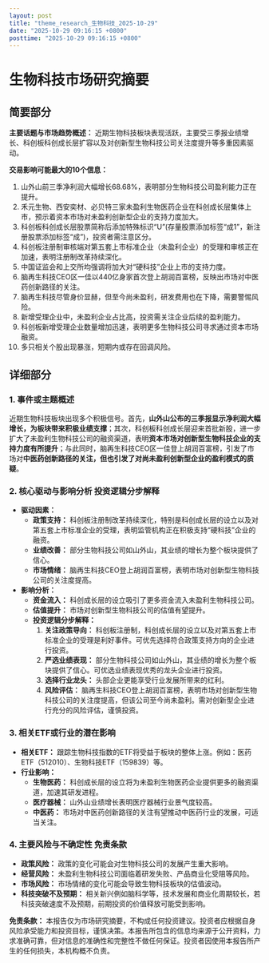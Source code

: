 ```yaml
---
layout: post
title: "theme_research_生物科技_2025-10-29"
date: "2025-10-29 09:16:15 +0800"
posttime: "2025-10-29 09:16:15 +0800"
---
```


# 生物科技市场研究摘要

## 简要部分

**主要话题与市场趋势概述：** 近期生物科技板块表现活跃，主要受三季报业绩增长、科创板科创成长层扩容以及对创新型生物科技公司关注度提升等多重因素驱动。

**交易影响可能最大的10个信息：**

1.  山外山前三季净利润大幅增长68.68%，表明部分生物科技公司盈利能力正在提升。
2.  禾元生物、西安奕材、必贝特三家未盈利生物医药企业在科创成长层集体上市，预示着资本市场对未盈利创新型企业的支持力度加大。
3.  科创板科创成长层股票简称后添加特殊标识“U”(存量股票添加标签“成1”，新注册股票添加标签“成”)，投资者需注意区分。
4.  科创板注册制审核端对第五套上市标准企业（未盈利企业）的受理和审核正在加速，表明注册制改革持续深化。
5.  中国证监会和上交所均强调将加大对“硬科技”企业上市的支持力度。
6.  脑再生科技CEO区一佳以440亿身家首次登上胡润百富榜，反映出市场对中医药创新路径的关注。
7.  脑再生科技尽管身价显赫，但至今尚未盈利，研发费用也在下降，需要警惕风险。
8.  新增受理企业中，未盈利企业占比高，投资需关注企业后续的盈利能力。
9.  科创板新增受理企业数量增加迅速，表明更多生物科技公司寻求通过资本市场融资。
10. 多只相关个股出现暴涨，短期内或存在回调风险。

## 详细部分

### 1. 事件或主题概述

近期生物科技板块出现多个积极信号。首先，**山外山公布的三季报显示净利润大幅增长，为板块带来积极业绩支撑**；其次，科创板科创成长层迎来首批新股，进一步扩大了未盈利生物科技公司的融资渠道，表明**资本市场对创新型生物科技企业的支持力度有所提升**；与此同时，脑再生科技CEO区一佳登上胡润百富榜，引发了市场对**中医药创新路径的关注，但也引发了对尚未盈利创新型企业的盈利模式的质疑**。

### 2. 核心驱动与影响分析 投资逻辑分步解释

*   **驱动因素：**
    *   **政策支持：** 科创板注册制改革持续深化，特别是科创成长层的设立以及对第五套上市标准企业的受理，表明监管机构正在积极支持“硬科技”企业的融资。
    *   **业绩改善：** 部分生物科技公司如山外山，其业绩的增长为整个板块提供了信心。
    *   **市场情绪：** 脑再生科技CEO登上胡润百富榜，表明市场对创新型生物科技公司的关注度提高。
*   **影响分析：**
    *   **资金流入：** 科创成长层的设立吸引了更多资金流入未盈利生物科技公司。
    *   **估值提升：** 市场对创新型生物科技公司的估值有望提升。
    * **投资逻辑分步解释：**
        1.  **关注政策导向：** 科创板注册制，科创成长层的设立以及对第五套上市标准企业的受理是利好事件。可优先选择符合政策支持方向的企业进行投资。
        2.  **严选业绩表现：** 部分生物科技公司如山外山，其业绩的增长为整个板块提供了信心。可优选业绩表现优秀的龙头企业进行投资。
        3.  **选择行业龙头：** 头部企业更能享受行业发展所带来的红利。
        4.  **风险评估：** 脑再生科技CEO登上胡润百富榜，表明市场对创新型生物科技公司的关注度提高，但该公司至今尚未盈利。需对创新型企业进行充分的风险评估，谨慎投资。

### 3. 相关ETF或行业的潜在影响

*   **相关ETF：** 跟踪生物科技指数的ETF将受益于板块的整体上涨。例如：医药ETF（512010）、生物科技ETF（159839）等。
*   **行业影响：**
    *   **生物医药：** 科创成长层的设立将为未盈利生物医药企业提供更多的融资渠道，加速其研发进程。
    *   **医疗器械：** 山外山业绩增长表明医疗器械行业景气度较高。
    *   **中医药：** 市场对中医药创新路径的关注有望推动中医药行业的发展，可适当关注。

### 4. 主要风险与不确定性 免责条款

*   **政策风险：** 政策的变化可能会对生物科技公司的发展产生重大影响。
*   **经营风险：** 未盈利生物科技公司面临着研发失败、产品商业化受阻等风险。
*   **市场风险：** 市场情绪的变化可能会导致生物科技板块的估值波动。
*   **科技突破不及预期：** 相关新兴例如脑科学等，技术发展和商业化周期较长，若科技突破速度不及预期，前期投资的价值释放可能受到影响。

**免责条款：** 本报告仅为市场研究摘要，不构成任何投资建议。投资者应根据自身风险承受能力和投资目标，谨慎决策。本报告所包含的信息均来源于公开资料，力求准确可靠，但对信息的准确性和完整性不做任何保证。投资者因使用本报告所产生的任何损失，本机构概不负责。
